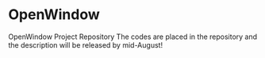 # OpenWindow
OpenWindow Project Repository
The codes are placed in the repository and the description will be released by mid-August!

